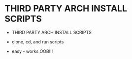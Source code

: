 # THIRD PARTY ARCH INSTALL SCRIPTS

* THIRD PARTY ARCH INSTALL SCRIPTS

* clone, cd, and run scripts
* easy - works OOB!!!
